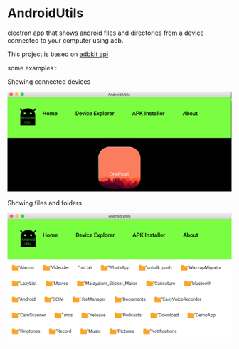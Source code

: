 # AndroidUtils

electron app that shows android files and directories from a device connected to your computer using adb.

This project is based on  [adbkit api](npmjs.com/package/adbkit) 

some examples : 

Showing connected devices

![alt text](https://github.com/eranns/AndroidUtils/blob/master/app/img/home_example.png)

Showing files and folders

![alt text](https://github.com/eranns/AndroidUtils/blob/master/app/img/device_example.png)


